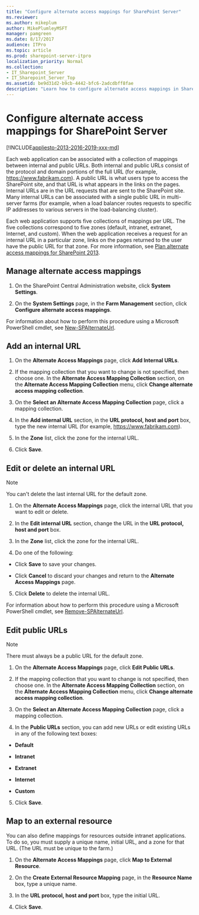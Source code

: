 ```yaml
---
title: "Configure alternate access mappings for SharePoint Server"
ms.reviewer: 
ms.author: mikeplum
author: MikePlumleyMSFT
manager: pamgreen
ms.date: 8/17/2017
audience: ITPro
ms.topic: article
ms.prod: sharepoint-server-itpro
localization_priority: Normal
ms.collection:
- IT_Sharepoint_Server
- IT_Sharepoint_Server_Top
ms.assetid: be9d31d2-b9cb-4442-bfc6-2adcdbff8fae
description: "Learn how to configure alternate access mappings in SharePoint Server."
---
```


# Configure alternate access mappings for SharePoint Server

[!INCLUDE[appliesto-2013-2016-2019-xxx-md](../includes/appliesto-2013-2016-2019-xxx-md.md)] 
  
Each web application can be associated with a collection of mappings between internal and public URLs. Both internal and public URLs consist of the protocol and domain portions of the full URL (for example, https://www.fabrikam.com). A public URL is what users type to access the SharePoint site, and that URL is what appears in the links on the pages. Internal URLs are in the URL requests that are sent to the SharePoint site. Many internal URLs can be associated with a single public URL in multi-server farms (for example, when a load balancer routes requests to specific IP addresses to various servers in the load-balancing cluster).
  
Each web application supports five collections of mappings per URL. The five collections correspond to five zones (default, intranet, extranet, Internet, and custom). When the web application receives a request for an internal URL in a particular zone, links on the pages returned to the user have the public URL for that zone. For more information, see [Plan alternate access mappings for SharePoint 2013](plan-alternate-access-mappings.md).
  
## Manage alternate access mappings

1. On the SharePoint Central Administration website, click **System Settings**. 
    
2. On the **System Settings** page, in the **Farm Management** section, click **Configure alternate access mappings**.
    
For information about how to perform this procedure using a Microsoft PowerShell cmdlet, see [New-SPAlternateUrl](/powershell/module/sharepoint-server/New-SPAlternateUrl?view=sharepoint-ps).
  
## Add an internal URL

1. On the **Alternate Access Mappings** page, click **Add Internal URLs**. 
    
2. If the mapping collection that you want to change is not specified, then choose one. In the **Alternate Access Mapping Collection** section, on the **Alternate Access Mapping Collection** menu, click **Change alternate access mapping collection**. 
    
3. On the **Select an Alternate Access Mapping Collection** page, click a mapping collection. 
    
4. In the **Add internal URL** section, in the **URL protocol, host and port** box, type the new internal URL (for example, https://www.fabrikam.com). 
    
5. In the **Zone** list, click the zone for the internal URL. 
    
6. Click **Save**.
    
## Edit or delete an internal URL

> [!NOTE]
> You can't delete the last internal URL for the default zone. 
  
1. On the **Alternate Access Mappings** page, click the internal URL that you want to edit or delete. 
    
2. In the **Edit internal URL** section, change the URL in the **URL protocol, host and port** box. 
    
3. In the **Zone** list, click the zone for the internal URL. 
    
4. Do one of the following:
    
  - Click **Save** to save your changes. 
    
  - Click **Cancel** to discard your changes and return to the **Alternate Access Mappings** page. 
    
5. Click **Delete** to delete the internal URL. 
    
For information about how to perform this procedure using a Microsoft PowerShell cmdlet, see [Remove-SPAlternateUrl](/powershell/module/sharepoint-server/Remove-SPAlternateUrl?view=sharepoint-ps).
  
## Edit public URLs

> [!NOTE]
> There must always be a public URL for the default zone. 
  
1. On the **Alternate Access Mappings** page, click **Edit Public URLs**. 
    
2. If the mapping collection that you want to change is not specified, then choose one. In the **Alternate Access Mapping Collection** section, on the **Alternate Access Mapping Collection** menu, click **Change alternate access mapping collection**. 
    
3. On the **Select an Alternate Access Mapping Collection** page, click a mapping collection. 
    
4. In the **Public URLs** section, you can add new URLs or edit existing URLs in any of the following text boxes: 
    
  - **Default**
    
  - **Intranet**
    
  - **Extranet**
    
  - **Internet**
    
  - **Custom**
    
5. Click **Save**.
    
## Map to an external resource

You can also define mappings for resources outside intranet applications. To do so, you must supply a unique name, initial URL, and a zone for that URL. (The URL must be unique to the farm.)
  
1. On the **Alternate Access Mappings** page, click **Map to External Resource**. 
    
2. On the **Create External Resource Mapping** page, in the **Resource Name** box, type a unique name. 
    
3. In the **URL protocol, host and port** box, type the initial URL. 
    
4. Click **Save**.
    


